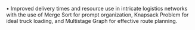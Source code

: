 • Improved delivery times and resource use in intricate logistics networks with the use of Merge Sort for prompt organization, Knapsack Problem for ideal truck loading, and Multistage Graph for effective route planning.

